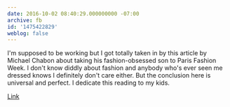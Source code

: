 ```yaml
---
date: 2016-10-02 08:40:29.000000000 -07:00
archive: fb
id: '1475422829'
weblog: false
---
```


I'm supposed to be working but I got totally taken in by this article by Michael Chabon about taking his fashion-obsessed son to Paris Fashion Week. I don't know diddly about fashion and anybody who's ever seen me dressed knows I definitely don't care either. But the conclusion here is universal and perfect. I dedicate this reading to my kids.

[Link](http://www.gq.com/story/my-son-the-prince-of-fashion)
